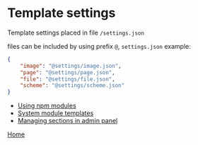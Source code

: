 
# Template settings

Template settings placed in file `/settings.json`

files can be included by using prefix `@`, `settings.json` example:
```json
{
    "image": "@settings/image.json",
    "page": "@settings/page.json",
    "file": "@settings/file.json",
    "scheme": "@settings/scheme.json"
}
```

- [Using npm modules](using_npm.md)
- [System module templates](system_module_templates.md)
- [Managing sections in admin panel](admin_sections.md)


[Home](../index.md)
